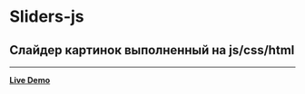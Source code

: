 # Sliders-js
## Слайдер картинок выполненный на js/css/html

--------------------

[**Live Demo**](https://mathew-seliverstov.github.io/Sliders-js/)
